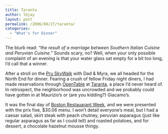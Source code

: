 ```yaml
---
title: Taranta
author: lbjay
layout: post
permalink: /2006/08/27/taranta/
categories:
  - "What's for Dinner"
---
```

<abbr class="unapi-id" title=""><!-- &nbsp; --></abbr> 

The blurb read: *&#8220;the result of a marriage between Southern Italian Cuisine and Peruvian Cuisine.&#8221;* Sounds scary, no? Well, when your only possible complaint of an evening is that your water glass sat empty for a bit too long, I&#8217;d call that a winner.

After a stroll on the [Pru SkyWalk][1] with Dad &#038; Myra, we all headed for the North End for dinner. Fearing a crush of fellow Friday night diners, I had made reservations through [OpenTable][2] at [Taranta][3], a place I&#8217;d never heard of. In retrospect, the neighborhood was uncrowded and we probably could have gotten in at Maurizio&#8217;s or (are you kidding?) Giacamo&#8217;s.

It was the final day of [Boston Restauarant Week][4], and we were presented with the prix fixe, $30.06 menu. I won&#8217;t detail everyone&#8217;s meal, but I had a caesar salad, skirt steak with peach chutney, peruvian asparagus (just like regular asparagus as far as I could tell) and roasted potatoes, and for dessert, a chocolate hazelnut mousse thingy.

 [1]: http://www.prudentialcenter.com/play/skywalk.html "Prudential Center SkyWalk"
 [2]: http://www.opentable.com "OpenTable Reservations"
 [3]: http://www.tarantarist.com/ "Taranta"
 [4]: http://www.restaurantweekboston.com/ "Boston Restaurant Week"